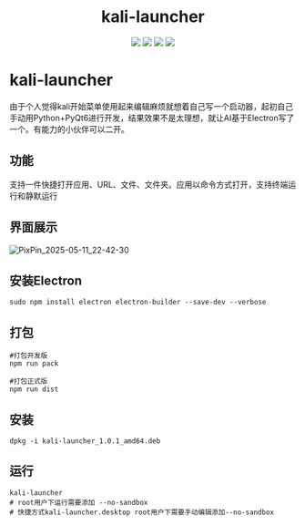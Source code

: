 <p align="center">
  <h1 align="center">kali-launcher</h1>
</p>

<p align="center">
<a href="https://github.com/DemonRR/kali-launcher/releases/"><img src="https://img.shields.io/github/release/DemonRR/kali-launcher?label=%E6%9C%80%E6%96%B0%E7%89%88%E6%9C%AC&style=square"></a>
<a href="https://github.com/DemonRR/kali-launcher/releases"><img src="https://img.shields.io/github/downloads/DemonRR/kali-launcher/total?label=%E4%B8%8B%E8%BD%BD%E6%AC%A1%E6%95%B0&style=square"></a>
<a href="https://github.com/DemonRR/kali-launcher/issues"><img src="https://img.shields.io/github/issues-raw/DemonRR/kali-launcher?label=%E9%97%AE%E9%A2%98%E5%8F%8D%E9%A6%88&style=square"></a>
<a href="https://github.com/DemonRR/kali-launcher/discussions"><img src="https://img.shields.io/github/stars/DemonRR/kali-launcher?label=%E7%82%B9%E8%B5%9E%E6%98%9F%E6%98%9F&style=square"></a>
</p>

# kali-launcher

由于个人觉得kali开始菜单使用起来编辑麻烦就想着自己写一个启动器，起初自己手动用Python+PyQt6进行开发，结果效果不是太理想，就让AI基于Electron写了一个。有能力的小伙伴可以二开。

## 功能
支持一件快捷打开应用、URL、文件、文件夹。应用以命令方式打开，支持终端运行和静默运行

## 界面展示
![PixPin_2025-05-11_22-42-30](https://github.com/user-attachments/assets/74c2cbea-26e5-4ac3-8718-a47a80de3ab2)

## 安装Electron

```
sudo npm install electron electron-builder --save-dev --verbose
```



## 打包

```
#打包开发版
npm run pack

#打包正式版
npm run dist
```

## 安装
```
dpkg -i kali-launcher_1.0.1_amd64.deb

```

## 运行
```
kali-launcher
# root用户下运行需要添加 --no-sandbox
# 快捷方式kali-launcher.desktop root用户下需要手动编辑添加--no-sandbox
```


